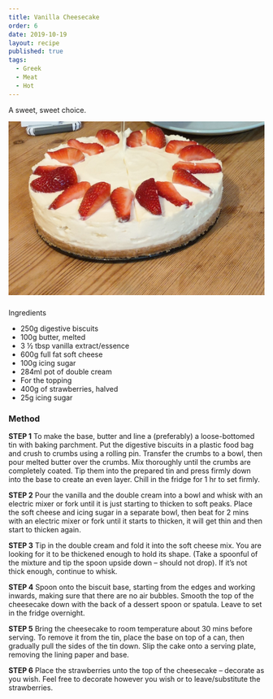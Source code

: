 ```yaml
---
title: Vanilla Cheesecake
order: 6
date: 2019-10-19
layout: recipe
published: true
tags:
  - Greek
  - Meat
  - Hot
---
```

A sweet, sweet choice.

![Vanilla Cheesecake with strawberries on top](../uploads/imag1077_2-1-.jpg "Vanilla Cheesecake")

### 
Ingredients

* 250g digestive biscuits
* 100g butter, melted
* 3 ½ tbsp vanilla extract/essence
* 600g full fat soft cheese
* 100g icing sugar
* 284ml pot of double cream
* For the topping
* 400g of strawberries, halved
* 25g icing sugar

### Method

**STEP 1**
To make the base, butter and line a (preferably) a loose-bottomed tin with baking parchment. Put the digestive biscuits in a plastic food bag and crush to crumbs using a rolling pin. Transfer the crumbs to a bowl, then pour melted butter over the crumbs. Mix thoroughly until the crumbs are completely coated. Tip them into the prepared tin and press firmly down into the base to create an even layer. Chill in the fridge for 1 hr to set firmly.

**STEP 2**
Pour the vanilla and the double cream into a bowl and whisk with an electric mixer or fork until it is just starting to thicken to soft peaks. Place the soft cheese and icing sugar in a separate bowl, then beat for 2 mins with an electric mixer or fork until it starts to thicken, it will get thin and then start to thicken again.

**STEP 3**
Tip in the double cream and fold it into the soft cheese mix. You are looking for it to be thickened enough to hold its shape. (Take a spoonful of the mixture and tip the spoon upside down – should not drop). If it’s not thick enough, continue to whisk.

**STEP 4**
Spoon onto the biscuit base, starting from the edges and working inwards, making sure that there are no air bubbles. Smooth the top of the cheesecake down with the back of a dessert spoon or spatula. Leave to set in the fridge overnight.

**STEP 5**
Bring the cheesecake to room temperature about 30 mins before serving. To remove it from the tin, place the base on top of a can, then gradually pull the sides of the tin down. Slip the cake onto a serving plate, removing the lining paper and base.

**STEP 6**
Place the strawberries unto the top of the cheesecake – decorate as you wish. Feel free to decorate however you wish or to leave/substitute the strawberries.